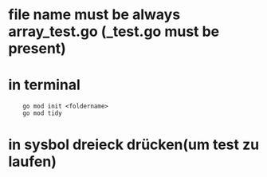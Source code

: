 # file name must be always array_test.go (_test.go must be present)
# in terminal 
        go mod init <foldername>
        go mod tidy

# in sysbol dreieck drücken(um test zu laufen)